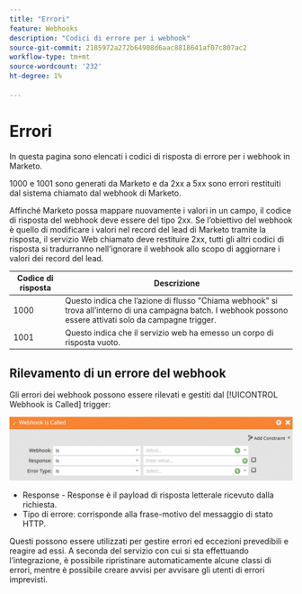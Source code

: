 ```yaml
---
title: "Errori"
feature: Webhooks
description: "Codici di errore per i webhook"
source-git-commit: 2185972a272b64908d6aac8818641af07c807ac2
workflow-type: tm+mt
source-wordcount: '232'
ht-degree: 1%

---
```



# Errori

In questa pagina sono elencati i codici di risposta di errore per i webhook in Marketo.

1000 e 1001 sono generati da Marketo e da 2xx a 5xx sono errori restituiti dal sistema chiamato dal webhook di Marketo.

Affinché Marketo possa mappare nuovamente i valori in un campo, il codice di risposta del webhook deve essere del tipo 2xx. Se l’obiettivo del webhook è quello di modificare i valori nel record del lead di Marketo tramite la risposta, il servizio Web chiamato deve restituire 2xx, tutti gli altri codici di risposta si tradurranno nell’ignorare il webhook allo scopo di aggiornare i valori dei record del lead.

| Codice di risposta | Descrizione |
| --- | --- |
| 1000 | Questo indica che l’azione di flusso &quot;Chiama webhook&quot; si trova all’interno di una campagna batch. I webhook possono essere attivati solo da campagne trigger. |
| 1001 | Questo indica che il servizio web ha emesso un corpo di risposta vuoto. |

## Rilevamento di un errore del webhook

Gli errori dei webhook possono essere rilevati e gestiti dal [!UICONTROL Webhook is Called] trigger:

![Chiamata del webhook](assets/webhook-called.png)

* Response - Response è il payload di risposta letterale ricevuto dalla richiesta.
* Tipo di errore: corrisponde alla frase-motivo del messaggio di stato HTTP.

Questi possono essere utilizzati per gestire errori ed eccezioni prevedibili e reagire ad essi. A seconda del servizio con cui si sta effettuando l’integrazione, è possibile ripristinare automaticamente alcune classi di errori, mentre è possibile creare avvisi per avvisare gli utenti di errori imprevisti.
